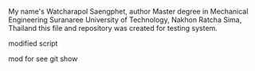 My name's Watcharapol Saengphet, author
Master degree in Mechanical Engineering
Suranaree University of Technology, Nakhon Ratcha Sima, Thailand
this file and repository was created for testing system.

modified script

mod for see git show